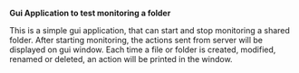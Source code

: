**Gui Application to test monitoring a folder**

This is a simple gui application, that can start and stop monitoring a shared folder. After starting monitoring, the actions sent from server will be displayed on gui window. Each time a file or folder is created, modified, renamed or deleted, an action will be printed in the window. 
